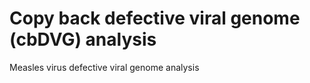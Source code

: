 # Copy back defective viral genome (cbDVG) analysis 
Measles virus defective viral genome analysis 

